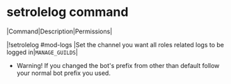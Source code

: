 # setrolelog command

|Command|Description|Permissions|

|!setrolelog #mod-logs |Set the channel you want all roles related logs to be logged in|`MANAGE_GUILDS`|

* Warning! If you changed the bot's prefix from other than default follow your normal bot prefix you used.